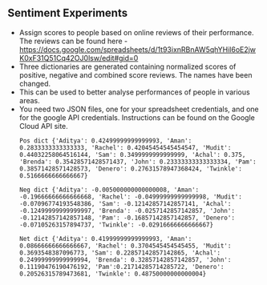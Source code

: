 ## Sentiment Experiments

* Assign scores to people based on online reviews of their performance. The reviews can be found here - https://docs.google.com/spreadsheets/d/1t93ixnRBnAW5qhYHil6oE2jwK0xF31Q51Cq42OJ0lsw/edit#gid=0
* Three dictionaries are generated containing normalized scores of positive, negative and combined score reviews. The names have been changed.
* This can be used to better analyse performances of people in various areas. 
* You need two JSON files, one for your spreadsheet credentials, and one for the google API credentials. Instructions can be found on the Google Cloud API site.
  ```
  Pos dict {'Aditya': 0.42499999999999993, 'Aman': 0.2833333333333333, 'Rachel': 0.42045454545454547, 'Mudit': 0.44032258064516144, 'Sam': 0.3499999999999999, 'Achal': 0.375, 'Brenda': 0.35428571428571437, 'John': 0.23333333333333334, 'Pam': 0.38571428571428573, 'Denero': 0.27631578947368424, 'Twinkle': 0.5166666666666667}

  Neg dict {'Aditya': -0.005000000000000008, 'Aman': -0.19666666666666668, 'Rachel': -0.04999999999999998, 'Mudit': -0.07096774193548386, 'Sam': -0.12142857142857141, 'Achal': -0.12499999999999997, 'Brenda': -0.0257142857142857, 'John': -0.12142857142857148, 'Pam': -0.16857142857142857, 'Denero': -0.07105263157894737, 'Twinkle': -0.02916666666666667}

  Net dict {'Aditya': 0.41999999999999993, 'Aman': 0.08666666666666667, 'Rachel': 0.3704545454545455, 'Mudit': 0.3693548387096773, 'Sam': 0.22857142857142865, 'Achal': 0.24999999999999994, 'Brenda': 0.32857142857142857, 'John': 0.11190476190476192, 'Pam':0.21714285714285722, 'Denero': 0.20526315789473681, 'Twinkle': 0.48750000000000004}
  ```
